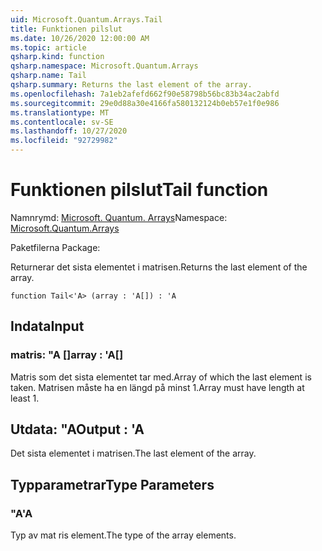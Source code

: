 ```yaml
---
uid: Microsoft.Quantum.Arrays.Tail
title: Funktionen pilslut
ms.date: 10/26/2020 12:00:00 AM
ms.topic: article
qsharp.kind: function
qsharp.namespace: Microsoft.Quantum.Arrays
qsharp.name: Tail
qsharp.summary: Returns the last element of the array.
ms.openlocfilehash: 7a1eb2afefd662f90e58798b56bc83b34ac2abfd
ms.sourcegitcommit: 29e0d88a30e4166fa580132124b0eb57e1f0e986
ms.translationtype: MT
ms.contentlocale: sv-SE
ms.lasthandoff: 10/27/2020
ms.locfileid: "92729982"
---
```

# <a name="tail-function"></a><span data-ttu-id="1e551-102">Funktionen pilslut</span><span class="sxs-lookup"><span data-stu-id="1e551-102">Tail function</span></span>

<span data-ttu-id="1e551-103">Namnrymd: [Microsoft. Quantum. Arrays](xref:Microsoft.Quantum.Arrays)</span><span class="sxs-lookup"><span data-stu-id="1e551-103">Namespace: [Microsoft.Quantum.Arrays](xref:Microsoft.Quantum.Arrays)</span></span>

<span data-ttu-id="1e551-104">Paketfilerna [](https://nuget.org/packages/)</span><span class="sxs-lookup"><span data-stu-id="1e551-104">Package: [](https://nuget.org/packages/)</span></span>


<span data-ttu-id="1e551-105">Returnerar det sista elementet i matrisen.</span><span class="sxs-lookup"><span data-stu-id="1e551-105">Returns the last element of the array.</span></span>

```qsharp
function Tail<'A> (array : 'A[]) : 'A
```


## <a name="input"></a><span data-ttu-id="1e551-106">Indata</span><span class="sxs-lookup"><span data-stu-id="1e551-106">Input</span></span>

### <a name="array--a"></a><span data-ttu-id="1e551-107">matris: "A []</span><span class="sxs-lookup"><span data-stu-id="1e551-107">array : 'A[]</span></span>

<span data-ttu-id="1e551-108">Matris som det sista elementet tar med.</span><span class="sxs-lookup"><span data-stu-id="1e551-108">Array of which the last element is taken.</span></span> <span data-ttu-id="1e551-109">Matrisen måste ha en längd på minst 1.</span><span class="sxs-lookup"><span data-stu-id="1e551-109">Array must have length at least 1.</span></span>



## <a name="output--a"></a><span data-ttu-id="1e551-110">Utdata: "A</span><span class="sxs-lookup"><span data-stu-id="1e551-110">Output : 'A</span></span>

<span data-ttu-id="1e551-111">Det sista elementet i matrisen.</span><span class="sxs-lookup"><span data-stu-id="1e551-111">The last element of the array.</span></span>

## <a name="type-parameters"></a><span data-ttu-id="1e551-112">Typparametrar</span><span class="sxs-lookup"><span data-stu-id="1e551-112">Type Parameters</span></span>

### <a name="a"></a><span data-ttu-id="1e551-113">"A</span><span class="sxs-lookup"><span data-stu-id="1e551-113">'A</span></span>

<span data-ttu-id="1e551-114">Typ av mat ris element.</span><span class="sxs-lookup"><span data-stu-id="1e551-114">The type of the array elements.</span></span>